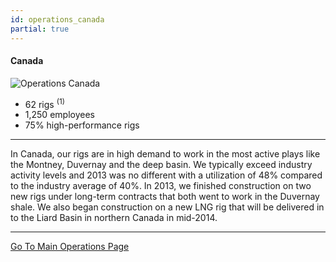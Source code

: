 ```yaml
---
id: operations_canada
partial: true
---
```


#### Canada

![Operations Canada]({{{staticpath}}}images/operations-canada.jpg)

- 62 rigs <sup>(1)</sup>
- 1,250 employees 
- 75% high-performance rigs

---

In Canada, our rigs are in high demand to work in the most active plays like the Montney, Duvernay and the deep basin. We typically exceed industry activity levels and 2013 was no different with a utilization of 48% compared to the industry average of 40%. In 2013, we finished construction on two new rigs under long-term contracts that both went to work in the Duvernay shale. We also began construction on a new LNG rig that will be delivered in to the Liard Basin in northern Canada in mid-2014.

---

[Go To Main Operations Page]({{{links.services}}})

